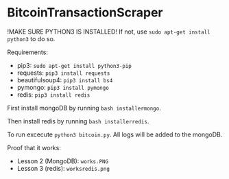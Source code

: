 # BitcoinTransactionScraper

!MAKE SURE PYTHON3 IS INSTALLED!
If not, use `sudo apt-get install python3` to do so.

Requirements:
- pip3: `sudo apt-get install python3-pip`
- requests: `pip3 install requests`
- beautifulsoup4: `pip3 install bs4`
- pymongo: `pip3 install pymongo`
- redis: `pip3 install redis`

First install mongoDB by running `bash installermongo`.

Then install redis by running `bash installerredis`.

To run excecute `python3 bitcoin.py`. All logs will be added to the mongoDB.

Proof that it works:
- Lesson 2 (MongoDB): `works.PNG`
- Lesson 3 (redis): `worksredis.png`
